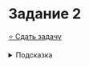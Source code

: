 # Задание 2
[:star: Сдать задачу](https://codeforces.com/problemset/problem/71/A)
<details>
<summary>Подсказка</summary>
:-D
</details>
